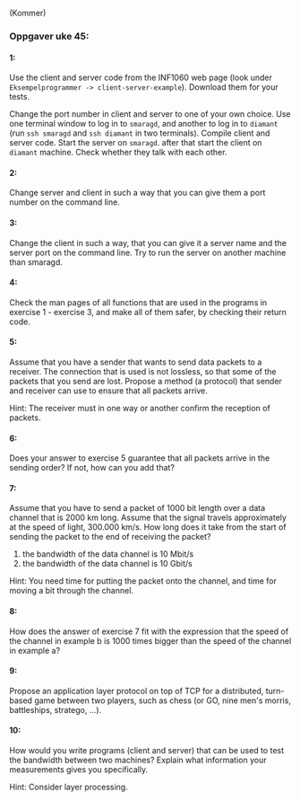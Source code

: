 

(Kommer)



### Oppgaver uke 45:


#### 1:

Use the client and server code from the INF1060 web page (look under `Eksempelprogrammer -> client-server-example`). Download them for your tests.

Change the port number in client and server to one of your own choice. Use one terminal window to log in to `smaragd`, and another to log in to `diamant` (run `ssh smaragd` and `ssh diamant` in two terminals). Compile client and server code. Start the server on `smaragd`. after that start the client on `diamant` machine. Check whether they talk with each other.


#### 2:

Change server and client in such a way that you can give them a port number on the command line.


#### 3:

Change the client in such a way, that you can give it a server name and the server port on the command line. Try to run the server on another machine than smaragd.


#### 4:

Check the man pages of all functions that are used in the programs in exercise 1 - exercise 3, and make all of them safer, by checking their return code.


#### 5:

Assume that you have a sender that wants to send data packets to a receiver. The connection that is used is not lossless, so that some of the packets that you send are lost. Propose a method (a protocol) that sender and receiver can use to ensure that all packets arrive.

Hint: The receiver must in one way or another confirm the reception of packets.


#### 6:

Does your answer to exercise 5 guarantee that all packets arrive in the sending order? If not, how can you add that?


#### 7:

Assume that you have to send a packet of 1000 bit length over a data channel that is 2000 km long. Assume that the signal travels approximately at the speed of light, 300.000 km/s. How long does it take from the start of sending the packet to the end of receiving the packet?
  
1. the bandwidth of the data channel is 10 Mbit/s
2. the bandwidth of the data channel is 10 Gbit/s

Hint: You need time for putting the packet onto the channel, and time for moving a bit through the channel.


#### 8:

How does the answer of exercise 7 fit with the expression that the speed of the channel in example b is 1000 times bigger than the speed of the channel in example a?


#### 9:

Propose an application layer protocol on top of TCP for a distributed, turn-based game between two players, such as chess (or GO, nine men's morris, battleships, stratego, ...).


#### 10:

How would you write programs (client and server) that can be used to test the bandwidth between two machines? Explain what information your measurements gives you specifically.

Hint: Consider layer processing.


